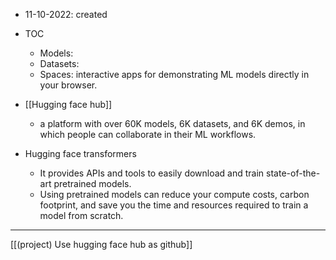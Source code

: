 - 11-10-2022: created

- TOC
	- Models: 
	- Datasets: 
	- Spaces: interactive apps for demonstrating ML models directly in your browser.

- [[Hugging face hub]]
	- a platform with over 60K models, 6K datasets, and 6K demos, in which people can collaborate in their ML workflows.

- Hugging face transformers
	- It provides APIs and tools to easily download and train state-of-the-art pretrained models. 
	- Using pretrained models can reduce your compute costs, carbon footprint, and save you the time and resources required to train a model from scratch.

---
[[(project) Use hugging face hub as github]]

